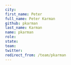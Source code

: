 ```yaml
---
city: 
first_name: Peter
full_name: Peter Karman
github: pkarman
last_name: Karman
name: pkarman
role: 
state: 
team: 
twitter: 
redirect_from: /team/pkarman
---
```

